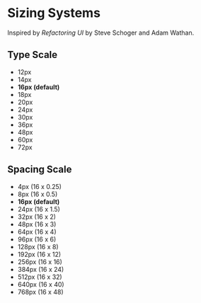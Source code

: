 # Sizing Systems

Inspired by _Refactoring UI_ by Steve Schoger and Adam Wathan.

## Type Scale

- 12px
- 14px
- **16px (default)**
- 18px
- 20px
- 24px
- 30px
- 36px
- 48px
- 60px
- 72px

## Spacing Scale

- 4px (16 x 0.25)
- 8px (16 x 0.5)
- **16px (default)**
- 24px (16 x 1.5)
- 32px (16 x 2)
- 48px (16 x 3)
- 64px (16 x 4)
- 96px (16 x 6)
- 128px (16 x 8)
- 192px (16 x 12)
- 256px (16 x 16)
- 384px (16 x 24)
- 512px (16 x 32)
- 640px (16 x 40)
- 768px (16 x 48)
